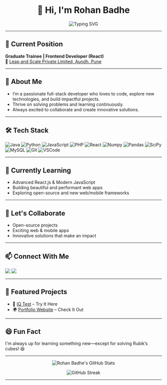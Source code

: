 <h1 align="center">👋 Hi, I'm Rohan Badhe</h1>

<p align="center">
  <img src="https://readme-typing-svg.demolab.com?font=Fira+Code&size=22&pause=1000&color=00D1FF&center=true&vCenter=true&width=440&lines=Leap And Scale Pvt.Ltd;Graduate-Trainee;Frontend+React+Enthusiast;Passionate+about+Tech+%F0%9F%9A%80" alt="Typing SVG" />
</p>

---

## 💼 Current Position

**Graduate Trainee | Frontend Developer (React)**  
🏢 [Leap and Scale Private Limited, Aundh, Pune](https://www.leapandscale.com/)

---

## 🚀 About Me

- I’m a passionate full-stack developer who loves to code, explore new technologies, and build impactful projects.
- Thrive on solving problems and learning continuously.
- Always excited to collaborate and create innovative solutions.

---

## 🛠️ Tech Stack

![Java](https://img.shields.io/badge/Java-ED8B00?style=flat-square&logo=java&logoColor=white)
![Python](https://img.shields.io/badge/Python-3776AB?style=flat-square&logo=python&logoColor=white)
![JavaScript](https://img.shields.io/badge/JavaScript-F7DF1E?style=flat-square&logo=javascript&logoColor=black)
![PHP](https://img.shields.io/badge/PHP-777BB4?style=flat-square&logo=php&logoColor=white)
![React](https://img.shields.io/badge/React-20232A?style=flat-square&logo=react&logoColor=61DAFB)
![Numpy](https://img.shields.io/badge/Numpy-013243?style=flat-square&logo=numpy&logoColor=white)
![Pandas](https://img.shields.io/badge/Pandas-150458?style=flat-square&logo=pandas&logoColor=white)
![SciPy](https://img.shields.io/badge/SciPy-8CAAE6?style=flat-square&logo=scipy&logoColor=white)
![MySQL](https://img.shields.io/badge/MySQL-00758F?style=flat-square&logo=mysql&logoColor=white)
![Git](https://img.shields.io/badge/Git-F05032?style=flat-square&logo=git&logoColor=white)
![VSCode](https://img.shields.io/badge/VS%20Code-007ACC?style=flat-square&logo=visual-studio-code&logoColor=white)

---

## 🌱 Currently Learning

- Advanced React.js & Modern JavaScript
- Building beautiful and performant web apps
- Exploring open-source and new web/mobile frameworks

---

## 🤝 Let's Collaborate

- Open-source projects
- Exciting web & mobile apps
- Innovative solutions that make an impact

---

## 📫 Connect With Me

<p>
  <a href="mailto:rohanbadhe97@gmail.com"><img src="https://img.shields.io/badge/email-rohanbadhe97@gmail.com-D14836?style=flat-square&logo=gmail&logoColor=white"></a>
  <a href="https://www.linkedin.com/in/rohan-badhe"><img src="https://img.shields.io/badge/LinkedIn-Rohan%20Badhe-0077B5?style=flat-square&logo=linkedin&logoColor=white"></a>
</p>

---

## 🌟 Featured Projects

- 🚀 [IQ Test](#) – Try It Here  
- 🌍 [Portfolio Website](#) – Check It Out

---

## 😄 Fun Fact

I'm always up for learning something new—except for solving Rubik’s cubes! 😆

---

<p align="center">
  <img src="https://github-readme-stats.vercel.app/api?username=Rohan-Badhe&show_icons=true&theme=tokyonight" alt="Rohan Badhe's GitHub Stats" />
</p>

<p align="center">
  <img src="https://github-readme-streak-stats.herokuapp.com/?user=Rohan-Badhe&theme=tokyonight" alt="GitHub Streak" />
</p>

---

<!--
Let's connect and create something amazing together! 🚀✨
-->
